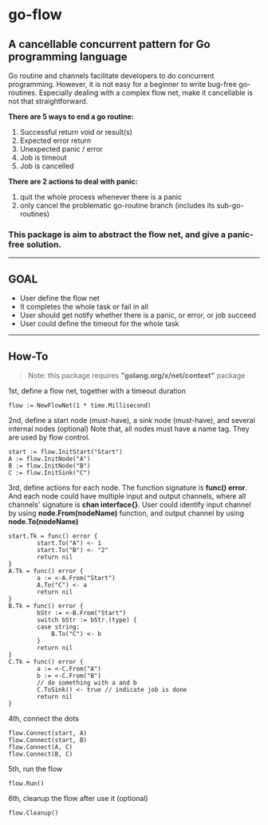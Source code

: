 # go-flow

## A cancellable concurrent pattern for Go programming language

Go routine and channels facilitate developers to do concurrent programming. However, it is not easy for a beginner to
write bug-free go-routines. Especially dealing with a complex flow net, make it cancellable is not that straightforward. 

**There are 5 ways to end a go routine:**

1. Successful return void or result(s)
2. Expected error return
3. Unexpected panic / error
4. Job is timeout
5. Job is cancelled

**There are 2 actions to deal with panic:**

1. quit the whole process whenever there is a panic
2. only cancel the problematic go-routine branch (includes its sub-go-routines)

### This package is aim to abstract the flow net, and give a panic-free solution.

***

## GOAL
- User define the flow net
- It completes the whole task or fail in all
- User should get notify whether there is a panic, or error, or job succeed
- User could define the timeout for the whole task

***

## How-To

> Note: this package requires **"golang.org/x/net/context"** package

1st, define a flow net, together with a timeout duration

```
flow := NewFlowNet(1 * time.Millisecond)
```

2nd, define a start node (must-have), a sink node (must-have), and several internal nodes (optional)
Note that, all nodes must have a name tag. They are used by flow control. 

```
start := flow.InitStart("Start")
A := flow.InitNode("A")
B := flow.InitNode("B")
C := flow.InitSink("C")
```

3rd, define actions for each node. The function signature is **func() error**. And each node could
have multiple input and output channels, where all channels' signature is **chan interface{}**. User
could identify input channel by using **node.From(nodeName)** function, and output channel by using 
**node.To(nodeName)**

```
start.Tk = func() error {
		start.To("A") <- 1
		start.To("B") <- "2"
		return nil
}
A.Tk = func() error {
		a := <-A.From("Start")
		A.To("C") <- a
		return nil
}
B.Tk = func() error {
		bStr := <-B.From("Start")
		switch bStr := bStr.(type) { 
		case string:
			B.To("C") <- b
		}
		return nil
}
C.Tk = func() error {
		a := <-C.From("A")
		b := <-C.From("B")
		// do something with a and b
		C.ToSink() <- true // indicate job is done
		return nil
}
```

4th, connect the dots

```
flow.Connect(start, A)
flow.Connect(start, B)
flow.Connect(A, C)
flow.Connect(B, C)
```

5th, run the flow

```
flow.Run()
```

6th, cleanup the flow after use it (optional)

```
flow.Cleanup()
```
